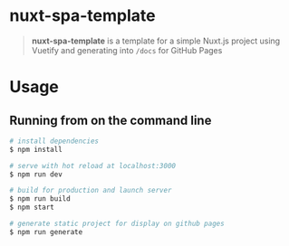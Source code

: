 # nuxt-spa-template
> **nuxt-spa-template** is a template for a simple Nuxt.js project using Vuetify and generating into `/docs` for GitHub Pages

# Usage
## Running from on the command line
```bash
# install dependencies
$ npm install

# serve with hot reload at localhost:3000
$ npm run dev

# build for production and launch server
$ npm run build
$ npm start

# generate static project for display on github pages
$ npm run generate
```
